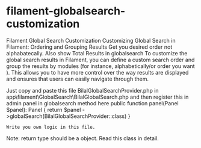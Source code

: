 # filament-globalsearch-customization
Filament Global Search Customization 
Customizing Global Search in Filament: Ordering and Grouping Results
Get you desired order not alphabatecally. Also show Total Results in globalsearch
To customize the global search results in Filament, you can define a custom search order and group the results by modules (for instance, alphabetically/or order you want ). This allows you to have more control over the way results are displayed and ensures that users can easily navigate through them.

Just copy and paste this file BilalGlobalSearchProvider.php in app\filament\GlobalSearch\BilalGlobalSearch.php
and then register this in admin panel in globalsearch method here
 public function panel(Panel $panel): Panel
    {
        return $panel
            ->globalSearch(BilalGlobalSearchProvider::class)
    }

    Write you own logic in this file.
    
Note: return type should be a object. Read this class in detail.

            
